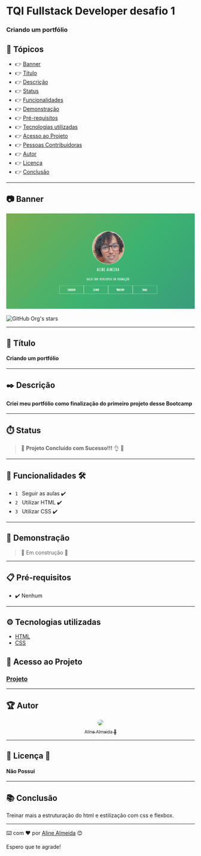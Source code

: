 # TQI Fullstack Developer desafio 1

### Criando um portfólio

## 🏁 Tópicos
 
  * 👉 [Banner](#banner)
  * 👉 [Título](#título)
  * 👉 [Descrição](#✒️-descrição)
  * 👉 [Status](#⏱️-status)
  * 👉 [Funcionalidades](#🔨-funcionalidades-🛠️)
  * 👉 [Demonstração](#🚀-demonstração)
  * 👉 [Pré-requisitos](#📋-pré-requisitos)
  * 👉 [Tecnologias utilizadas](#⚙️-tecnologias-utilizadas)
  * 👉 [Acesso ao Projeto](#📁-acesso-ao-projeto)
  * 👉 [Pessoas Contribuidoras](#🖇️-pessoas-contribuidoras-🤝)
  * 👉 [Autor](#🏆-autor)
  * 👉 [Licença](#🙏-licença-🔖) 
  * 👉 [Conclusão](#📚-conclusão)
 
______________________________________________________________

## 📷 Banner
  <p align="center">
    <img alt="foto do projeto" title="foto do projeto" src="banner.png"/>
  </p>

![GitHub Org's stars](https://img.shields.io/github/stars/camilafernanda?style=social)

______________________________________________________________

## 📌 Título

#### Criando um portfólio

______________________________________________________________
## ✒️ Descrição

#### Criei meu portfólio como finalização do primeiro projeto desse Bootcamp

______________________________________________________________
## ⏱️ Status

>   🚀 **Projeto Concluído com Sucesso!!!** 👌 🚧

______________________________________________________________
## 🔨 Funcionalidades 🛠️

- `1 ` Seguir as aulas ✔️
- `2 ` Utilizar HTML ✔️
- `3 ` Utilizar CSS ✔️

______________________________________________________________
## 🚀 Demonstração 

> 🚧 Em construção 🚧

______________________________________________________________
## 📋 Pré-requisitos 

- ✔️ Nenhum

______________________________________________________________
## ⚙️ Tecnologias utilizadas

- [HTML](link)
- [CSS](link)


## 📁 Acesso ao Projeto 

### [Projeto](https://alinealmeida85.github.io/TQI-Fullstack-Developer-1/)

______________________________________________________________
## 🏆 Autor 
<div align="center">

  [<img src="https://avatars.githubusercontent.com/u/99259131?v=4" width=115 style=border-radius:50%><br><sub>Aline Almeida 💝</sub>](https://github.com/AlineAlmeida85) 

</div>

______________________________________________________________
## 🙏 Licença 🔖

#### Não Possui
______________________________________________________________
## 📚 Conclusão 

Treinar mais a estruturação do html e estilização com css e flexbox.
______________________________________________________________

⌨️ com ❤️ por [Aline Almeida](https://github.com/AlineAlmeida85) 😊

Espero que te agrade! 
 
 
